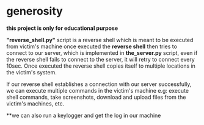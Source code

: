 # generosity #
**this project is only for educational purpose**

**"reverse_shell.py"** script is a reverse shell which is meant to be executed from victim's machine once executed the **reverse shell** then tries to connect to our server, which is implemented in **the_server.py** script, even if the reverse shell fails to connect to the server, it will retry to connect every 10sec. Once executed the reverse shell copies itself to multiple locations in the victim's system.

If our reverse shell establishes a connection with our server successfully, we can execute multiple commands in the victim's machine e.g: execute shell commands, take screenshots, download and upload files from the victim's machines, etc.

**we can also run a keylogger and get the log in our machine
